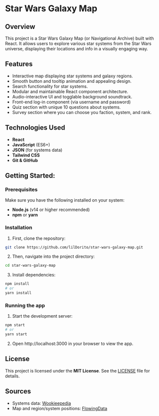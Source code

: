 # Star Wars Galaxy Map

## Overview
This project is a Star Wars Galaxy Map (or Navigational Archive) built with React. It allows users to explore various star systems from the Star Wars universe, displaying their locations and info in a visually engaging way.

## Features
- Interactive map displaying star systems and galaxy regions.
- Smooth button and tooltip animation and appealing design.
- Search functionality for star systems.
- Modular and maintainable React component architecture.
- Audio-interactive UI and togglable background soundtrack.
- Front-end log-in component (via username and password)
- Quiz section with unique 10 questions about systems.
- Survey section where you can choose you faction, system, and rank.

## Technologies Used
- **React**
- **JavaScript** (ES6+)
- **JSON** (for systems data)
- **Tailwind CSS**
- **Git & GitHub**

## Getting Started:

### Prerequisites
Make sure you have the following installed on your system:

- **Node.js** (v14 or higher recommended)
- **npm** or **yarn**

### Installation
1. First, clone the repository:

```bash
git clone https://github.com/lilDorito/star-wars-galaxy-map.git
```

2. Then, navigate into the project directory:

```bash
cd star-wars-galaxy-map
```

3. Install dependencies:
```bash
npm install
# or
yarn install
```

### Running the app

1. Start the development server:
```bash
npm start
# or
yarn start
```

2. Open http://localhost:3000 in your browser to view the app.

## License
This project is licensed under the **MIT License**. See the [LICENSE](https://github.com/lilDorito/star-wars-galaxy-map/blob/main/LICENSE) file for details.

## Sources
- Systems data: [Wookieepedia](https://starwars.fandom.com/wiki/Main_Page)
- Map and region/system positions: [FlowingData](https://flowingdata.com/2025/01/03/star-wars-galaxy-map/)
